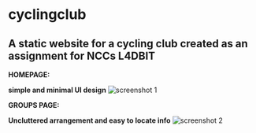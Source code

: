 # cyclingclub
## A static website for a cycling club created as an assignment for NCCs L4DBIT


**HOMEPAGE:**

**simple and minimal UI design**
![screenshot 1](https://cloud.githubusercontent.com/assets/15701207/26366405/a83e94e0-3ff3-11e7-8212-67380c0c9f84.png)






**GROUPS PAGE:**

**Uncluttered arrangement and easy to locate info**
![screenshot 2](https://cloud.githubusercontent.com/assets/15701207/26367823/934eed64-3ff8-11e7-8a9a-5f6d758e3f94.png)

